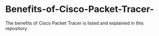 # Benefits-of-Cisco-Packet-Tracer-
The benefits of Cisco Packet Tracer is listed and explained in this repository.
